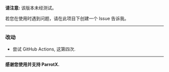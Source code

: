 **请注意:** 该版本未经测试。

若您在使用时遇到问题，请在此项目下创建一个 Issue 告诉我。

* * *

### 改动

- 尝试 GitHub Actions, 这第四次.

* * *

**感谢您使用并支持 ParrotX.**